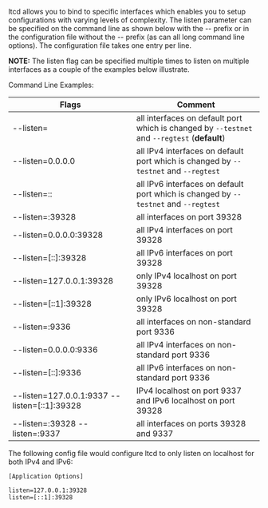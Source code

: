 ltcd allows you to bind to specific interfaces which enables you to setup
configurations with varying levels of complexity.  The listen parameter can be
specified on the command line as shown below with the -- prefix or in the
configuration file without the -- prefix (as can all long command line options).
The configuration file takes one entry per line.

**NOTE:** The listen flag can be specified multiple times to listen on multiple
interfaces as a couple of the examples below illustrate.

Command Line Examples:

|Flags|Comment|
|----------|------------|
|--listen=|all interfaces on default port which is changed by `--testnet` and `--regtest` (**default**)|
|--listen=0.0.0.0|all IPv4 interfaces on default port which is changed by `--testnet` and `--regtest`|
|--listen=::|all IPv6 interfaces on default port which is changed by `--testnet` and `--regtest`|
|--listen=:39328|all interfaces on port 39328|
|--listen=0.0.0.0:39328|all IPv4 interfaces on port 39328|
|--listen=[::]:39328|all IPv6 interfaces on port 39328|
|--listen=127.0.0.1:39328|only IPv4 localhost on port 39328|
|--listen=[::1]:39328|only IPv6 localhost on port 39328|
|--listen=:9336|all interfaces on non-standard port 9336|
|--listen=0.0.0.0:9336|all IPv4 interfaces on non-standard port 9336|
|--listen=[::]:9336|all IPv6 interfaces on non-standard port 9336|
|--listen=127.0.0.1:9337 --listen=[::1]:39328|IPv4 localhost on port 9337 and IPv6 localhost on port 39328|
|--listen=:39328 --listen=:9337|all interfaces on ports 39328 and 9337|

The following config file would configure ltcd to only listen on localhost for both IPv4 and IPv6:

```text
[Application Options]

listen=127.0.0.1:39328
listen=[::1]:39328
```
